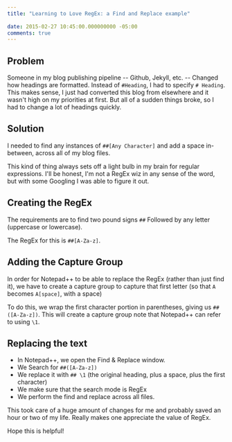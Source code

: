 ```yaml
---
title: "Learning to Love RegEx: a Find and Replace example"
 
date: 2015-02-27 10:45:00.000000000 -05:00
comments: true
---
```

## Problem

Someone in my blog publishing pipeline -- Github, Jekyll, etc. -- Changed how headings are formatted. Instead of `#Heading`, I had to specify `# Heading`. This makes sense, I just had converted this blog from elsewhere and it wasn't high on my priorities at first. But all of a sudden things broke, so I had to change a lot of headings quickly.

## Solution

I needed to find any instances of `##[Any Character]` and add a space in-between, across all of my blog files.

This kind of thing always sets off a light bulb in my brain for regular expressions. I'll be honest, I'm not a RegEx wiz in any sense of the word, but with some Googling I was able to figure it out.

## Creating the RegEx

The requirements are to find two pound signs `##` Followed by any letter (uppercase or lowercase).

The RegEx for this is `##[A-Za-z]`.

## Adding the Capture Group

In order for Notepad++ to be able to replace the RegEx (rather than just find it), we have to create a capture group to capture that first letter (so that `A` becomes `A[space]`, with a space)

To do this, we wrap the first character portion in parentheses, giving us `##([A-Za-z])`. This will create a capture group note that Notepad++ can refer to using `\1`.

## Replacing the text

* In Notepad++, we open the Find & Replace window.
* We Search for `##([A-Za-z])`
* We replace it with `## \1` (the original heading, plus a space, plus the first character)
* We make sure that the search mode is RegEx
* We perform the find and replace across all files.

This took care of a huge amount of changes for me and probably saved an hour or two of my life. Really makes one appreciate the value of RegEx.

Hope this is helpful!
